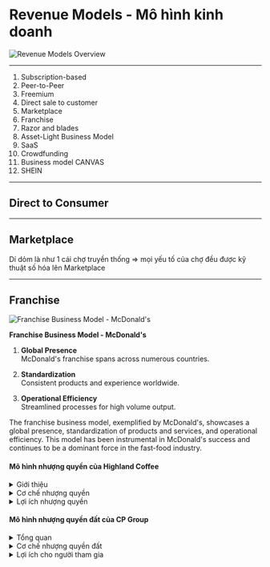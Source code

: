 # Revenue Models - Mô hình kinh doanh

![Revenue Models Overview](https://pplx-res.cloudinary.com/image/upload/v1750237236/user_uploads/72408308/39d47453-0925-48f9-8111-eb45f575eb9f/1000041879.jpg)

---

1. Subscription-based  
2. Peer-to-Peer  
3. Freemium  
4. Direct sale to customer  
5. Marketplace  
6. Franchise  
7. Razor and blades  
8. Asset-Light Business Model  
9. SaaS  
10. Crowdfunding  
11. Business model CANVAS  
12. SHEIN  

---

## Direct to Consumer

---

## Marketplace

Dí dỏm là như 1 cái chợ truyền thống ⇒ mọi yếu tố của chợ đều được kỹ thuật số hóa lên Marketplace

---

## Franchise

![Franchise Business Model - McDonald's](https://pplx-res.cloudinary.com/image/upload/v1750238482/user_uploads/72408308/d9354d32-4430-455b-9819-52fdb1681403/1000041880.jpg)

**Franchise Business Model - McDonald's**

1. **Global Presence**  
    McDonald's franchise spans across numerous countries.

2. **Standardization**  
    Consistent products and experience worldwide.

3. **Operational Efficiency**  
    Streamlined processes for high volume output.

The franchise business model, exemplified by McDonald's, showcases a global presence, standardization of products and services, and operational efficiency. This model has been instrumental in McDonald's success and continues to be a dominant force in the fast-food industry.

#### Mô hình nhượng quyền của Highland Coffee

<details>
<summary>Giới thiệu</summary>
Highland Coffee là chuỗi cà phê nổi tiếng của Việt Nam, được thành lập năm 1999 và đã phát triển thành một trong những thương hiệu cà phê hàng đầu tại Việt Nam thông qua mô hình nhượng quyền.
</details>

<details>
<summary>Cơ chế nhượng quyền</summary>
- **Đầu tư ban đầu**: Người nhận nhượng quyền cần đầu tư vốn cho địa điểm, trang thiết bị và phí nhượng quyền  
- **Tiêu chuẩn hóa**: Highland đảm bảo trải nghiệm thống nhất thông qua thiết kế, menu và quy trình chuẩn  
- **Hỗ trợ thương hiệu**: Được sử dụng thương hiệu Highland đã được khẳng định trên thị trường
</details>

<details>
<summary>Lợi ích nhượng quyền</summary>
- Được đào tạo quy trình vận hành chuẩn  
- Hỗ trợ marketing và quảng bá thương hiệu  
- Hệ thống cung ứng nguyên liệu đảm bảo chất lượng
</details>

#### Mô hình nhượng quyền đất của CP Group

<details>
<summary>Tổng quan</summary>
CP Group (Charoen Pokphand) là tập đoàn đa ngành lớn của Thái Lan, với mô hình nhượng quyền đất độc đáo trong lĩnh vực nông nghiệp và chăn nuôi.
</details>

<details>
<summary>Cơ chế nhượng quyền đất</summary>
- **Hợp tác đất đai**: CP cung cấp công nghệ và kỹ thuật, người nông dân đóng góp đất và sức lao động  
- **Hỗ trợ kỹ thuật**: Tập đoàn cung cấp giống, thức ăn và quy trình chăn nuôi tiêu chuẩn  
- **Cam kết thu mua**: CP bảo đảm thu mua sản phẩm đạt tiêu chuẩn với giá ổn định
</details>

<details>
<summary>Lợi ích cho người tham gia</summary>
- Giảm thiểu rủi ro thị trường cho nông dân  
- Tiếp cận công nghệ và quy trình hiện đại  
- Thu nhập ổn định và bền vững hơn so với canh tác truyền thống
</details>